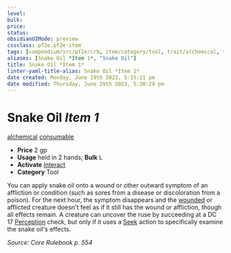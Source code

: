 ```yaml
---
level:
bulk:
price:
status:
obsidianUIMode: preview
cssclass: pf2e,pf2e-item
tags: [compendium/src/pf2e/crb, item/category/tool, trait/alchemical, trait/consumable]
aliases: [Snake Oil *Item 1*, "Snake Oil"]
title: Snake Oil *Item 1*
linter-yaml-title-alias: Snake Oil *Item 1*
date created: Monday, June 19th 2023, 5:15:11 pm
date modified: Thursday, June 29th 2023, 5:30:29 pm
---
```


# Snake Oil *Item 1*

[alchemical](rules/traits/alchemical.md) [consumable](rules/traits/consumable.md)  

- **Price** 2 gp
- **Usage** held in 2 hands; **Bulk** L
- **Activate** [Interact](rules/actions/interact.md)
- **Category** Tool

You can apply snake oil onto a wound or other outward symptom of an affliction or condition (such as sores from a disease or discoloration from a poison). For the next hour, the symptom disappears and the [wounded](rules/conditions.md#Wounded) or afflicted creature doesn't feel as if it still has the wound or affliction, though all effects remain. A creature can uncover the ruse by succeeding at a DC 17 [Perception](compendium/skills.md#Perception) check, but only if it uses a [Seek](rules/actions/seek.md) action to specifically examine the snake oil's effects.

*Source: Core Rulebook p. 554*
